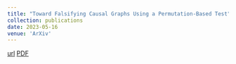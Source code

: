 ```yaml
---
title: "Toward Falsifying Causal Graphs Using a Permutation-Based Test"
collection: publications
date: 2023-05-16
venue: 'ArXiv'
---
```

[url]([https://arxiv.org/abs/2305.09565](https://arxiv.org/abs/2305.09565))
[PDF]([https://arxiv.org/pdf/2305.09565.pdf](https://arxiv.org/pdf/2305.09565.pdf))


```
